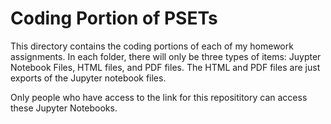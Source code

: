 # Coding Portion of PSETs

This directory contains the coding portions of each of my homework assignments. In each folder, there will only be three types of items: Juypter Notebook Files, HTML files, and PDF files. The HTML and PDF files are just exports of the Jupyter notebook files.

Only people who have access to the link for this reposititory can access these Jupyter Notebooks. 